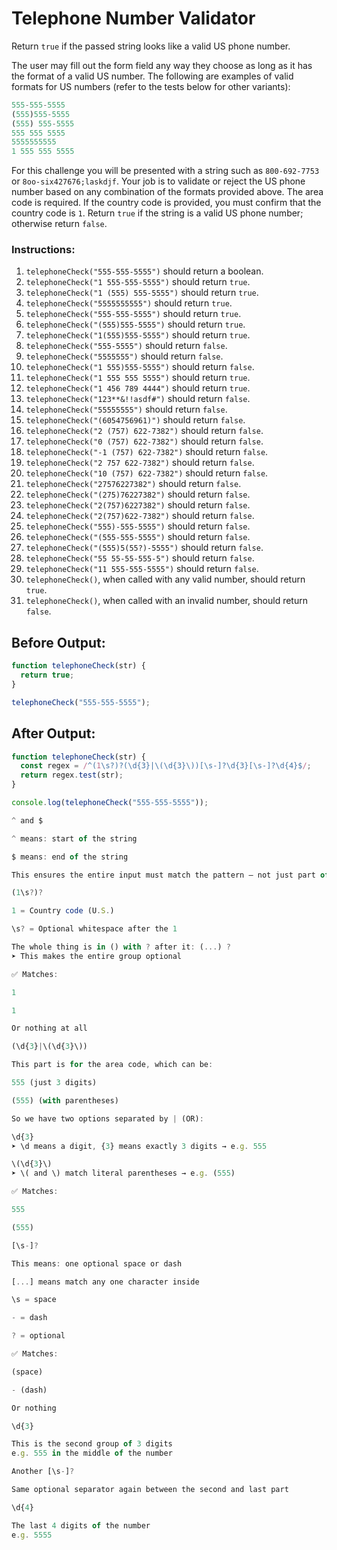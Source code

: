 # Telephone Number Validator

Return `true` if the passed string looks like a valid US phone number.

The user may fill out the form field any way they choose as long as it has the format of a valid US number. The following are examples of valid formats for US numbers (refer to the tests below for other variants):

```javascript
555-555-5555
(555)555-5555
(555) 555-5555
555 555 5555
5555555555
1 555 555 5555
```

For this challenge you will be presented with a string such as `800-692-7753` or `8oo-six427676;laskdjf`. Your job is to validate or reject the US phone number based on any combination of the formats provided above. The area code is required. If the country code is provided, you must confirm that the country code is `1`. Return `true` if the string is a valid US phone number; otherwise return `false`.

### Instructions:
1. `telephoneCheck("555-555-5555")` should return a boolean.
2. `telephoneCheck("1 555-555-5555")` should return `true`.
3. `telephoneCheck("1 (555) 555-5555")` should return `true`.
4. `telephoneCheck("5555555555")` should return `true`.
5. `telephoneCheck("555-555-5555")` should return `true`.
6. `telephoneCheck("(555)555-5555")` should return `true`.
7. `telephoneCheck("1(555)555-5555")` should return `true`.
8. `telephoneCheck("555-5555")` should return `false`.
9. `telephoneCheck("5555555")` should return `false`.
10. `telephoneCheck("1 555)555-5555")` should return `false`.
11. `telephoneCheck("1 555 555 5555")` should return `true`.
12. `telephoneCheck("1 456 789 4444")` should return `true`.
13. `telephoneCheck("123**&!!asdf#")` should return `false`.
14. `telephoneCheck("55555555")` should return `false`.
15. `telephoneCheck("(6054756961)")` should return `false`.
16. `telephoneCheck("2 (757) 622-7382")` should return `false`.
17. `telephoneCheck("0 (757) 622-7382")` should return `false`.
18. `telephoneCheck("-1 (757) 622-7382")` should return `false`.
19. `telephoneCheck("2 757 622-7382")` should return `false`.
20. `telephoneCheck("10 (757) 622-7382")` should return `false`.
21. `telephoneCheck("27576227382")` should return `false`.
22. `telephoneCheck("(275)76227382")` should return `false`.
23. `telephoneCheck("2(757)6227382")` should return `false`.
24. `telephoneCheck("2(757)622-7382")` should return `false`.
25. `telephoneCheck("555)-555-5555")` should return `false`.
26. `telephoneCheck("(555-555-5555")` should return `false`.
27. `telephoneCheck("(555)5(55?)-5555")` should return `false`.
28. `telephoneCheck("55 55-55-555-5")` should return `false`.
29. `telephoneCheck("11 555-555-5555")` should return `false`.
30. `telephoneCheck()`, when called with any valid number, should return `true`.
31. `telephoneCheck()`, when called with an invalid number, should return `false`.

## Before Output:
```javascript
function telephoneCheck(str) {
  return true;
}

telephoneCheck("555-555-5555");
```

## After Output:
```javascript
function telephoneCheck(str) {
  const regex = /^(1\s?)?(\d{3}|\(\d{3}\))[\s-]?\d{3}[\s-]?\d{4}$/;
  return regex.test(str);
}

console.log(telephoneCheck("555-555-5555"));
```

```javascript
^ and $

^ means: start of the string

$ means: end of the string

This ensures the entire input must match the pattern — not just part of it.

(1\s?)?

1 = Country code (U.S.)

\s? = Optional whitespace after the 1

The whole thing is in () with ? after it: (...) ?
➤ This makes the entire group optional

✅ Matches:

1

1

Or nothing at all

(\d{3}|\(\d{3}\))

This part is for the area code, which can be:

555 (just 3 digits)

(555) (with parentheses)

So we have two options separated by | (OR):

\d{3}
➤ \d means a digit, {3} means exactly 3 digits → e.g. 555

\(\d{3}\)
➤ \( and \) match literal parentheses → e.g. (555)

✅ Matches:

555

(555)

[\s-]?

This means: one optional space or dash

[...] means match any one character inside

\s = space

- = dash

? = optional

✅ Matches:

(space)

- (dash)

Or nothing

\d{3}

This is the second group of 3 digits
e.g. 555 in the middle of the number

Another [\s-]?

Same optional separator again between the second and last part

\d{4}

The last 4 digits of the number
e.g. 5555
```